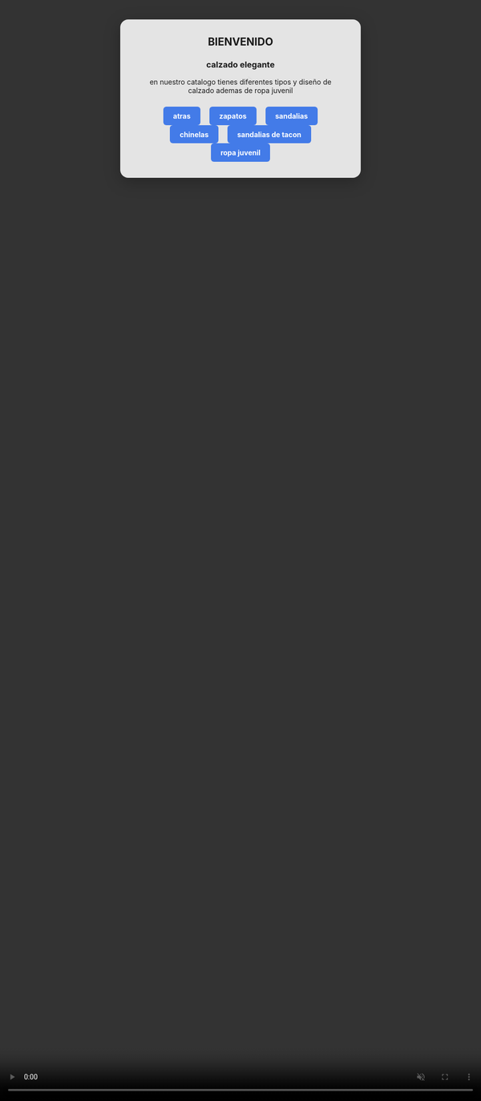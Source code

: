 
<html lang="es">
<head>
  <meta charset="UTF-8">
  <title></title>
  <style>
    /* Fondo de video */
    body, html {
      height: 100%;
      margin: 0;
      padding: 0;
      overflow: hidden;
    }
    .video-bg {
      position: fixed;
      top: 0; left: 0; min-width: 100vw; min-height: 100vh;
      width: 100vw; height: 100vh;
      object-fit: cover;
      z-index: -1;
    }
    /* Cuadro con texto y botones */
    .cuadro {
      position: absolute;
      top: 50%; left: 50%;
      transform: translate(-50%, -50%);
      background: rgba(255,255,255,0.87);
      padding: 2rem 2.5rem;
      border-radius: 16px;
      box-shadow: 0 8px 32px rgba(0,0,0,0.25);
      text-align: center;
    }
    .cuadro h2 {
      margin-top: 0;
    }
    .botones {
      margin-top: 1.5rem;
    }
    .botones a {
      display: inline-block;
      background: #437be8;
      color: #fff;
      padding: 0.7em 1.4em;
      border-radius: 6px;
      margin: 0 0.5em;
      text-decoration: none;
      font-weight: bold;
      transition: background 0.2s;
    }
    .botones a:hover {
      background: #2455b7;
    }
  </style>
</head>
<body>
  <!-- Fondo de video (reemplaza src por tu video o uno libre de derechos) -->
  <video class="video-bg" src="vip 01.mp4" autoplay loop muted playsinline></video>

  <!-- Cuadro con texto y botones -->
  <div class="cuadro">
    <h2>BIENVENIDO</h2>
     <h3>calzado 
     elegante </h3>
    <p> en nuestro catalogo tienes diferentes tipos y diseño de calzado ademas de ropa juvenil</p>
    <div class="botones">
      <a href="https://ice2606.github.io/elegante-01/" target="_blank">atras </a>
      <a href="https://github.com" target="_blank">zapatos</a>
       <a href="https://github.com" target="_blank">sandalias </a>
       <a href="https://github.com" target="_blank">chinelas </a>
       <a href="https://github.com" target="_blank">sandalias de tacon </a>
       <a href="https://github.com" target="_blank">ropa juvenil</a>
    </div>
  </div>
</body>
</html>
